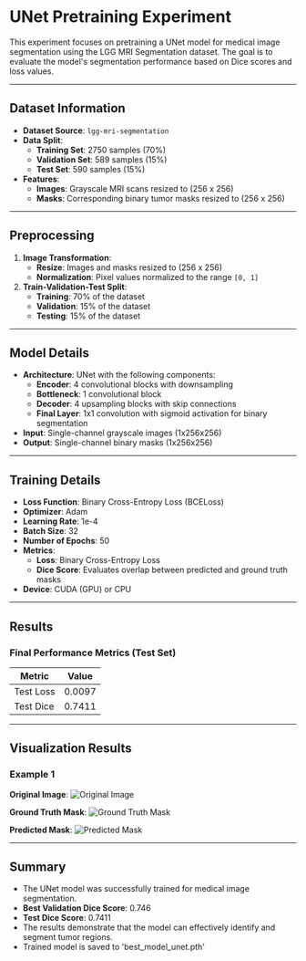 # UNet Pretraining Experiment

This experiment focuses on pretraining a UNet model for medical image segmentation using the LGG MRI Segmentation dataset. The goal is to evaluate the model's segmentation performance based on Dice scores and loss values.

---

## Dataset Information

- **Dataset Source**: `lgg-mri-segmentation`
- **Data Split**:
  - **Training Set**: 2750 samples (70%)
  - **Validation Set**: 589 samples (15%)
  - **Test Set**: 590 samples (15%)
- **Features**:
  - **Images**: Grayscale MRI scans resized to (256 x 256)
  - **Masks**: Corresponding binary tumor masks resized to (256 x 256)

---

## Preprocessing

1. **Image Transformation**:
   - **Resize**: Images and masks resized to (256 x 256)
   - **Normalization**: Pixel values normalized to the range `[0, 1]`
2. **Train-Validation-Test Split**:
   - **Training**: 70% of the dataset
   - **Validation**: 15% of the dataset
   - **Testing**: 15% of the dataset

---

## Model Details

- **Architecture**: UNet with the following components:
  - **Encoder**: 4 convolutional blocks with downsampling
  - **Bottleneck**: 1 convolutional block
  - **Decoder**: 4 upsampling blocks with skip connections
  - **Final Layer**: 1x1 convolution with sigmoid activation for binary segmentation
- **Input**: Single-channel grayscale images (1x256x256)
- **Output**: Single-channel binary masks (1x256x256)

---

## Training Details

- **Loss Function**: Binary Cross-Entropy Loss (BCELoss)
- **Optimizer**: Adam
- **Learning Rate**: 1e-4
- **Batch Size**: 32
- **Number of Epochs**: 50
- **Metrics**:
  - **Loss**: Binary Cross-Entropy Loss
  - **Dice Score**: Evaluates overlap between predicted and ground truth masks
- **Device**: CUDA (GPU) or CPU

---

## Results

### Final Performance Metrics (Test Set)

| Metric      | Value  |
|-------------|--------|
| Test Loss   | 0.0097 |
| Test Dice   | 0.7411 |

---

## Visualization Results

### Example 1
**Original Image**:
![Original Image](images/example1_original.png)

**Ground Truth Mask**:
![Ground Truth Mask](images/example1_ground_truth.png)

**Predicted Mask**:
![Predicted Mask](images/example1_predicted.png)

---

## Summary

- The UNet model was successfully trained for medical image segmentation.
- **Best Validation Dice Score**: 0.746
- **Test Dice Score**: 0.7411
- The results demonstrate that the model can effectively identify and segment tumor regions.
- Trained model is saved to 'best_model_unet.pth'
